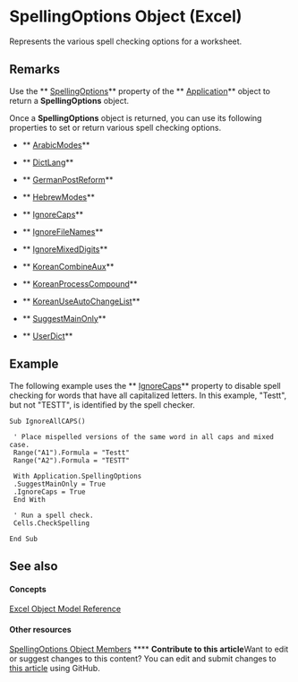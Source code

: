 
# SpellingOptions Object (Excel)

Represents the various spell checking options for a worksheet.


## Remarks

Use the  ** [SpellingOptions](c3d1970b-1276-9af7-88d6-e8e77bc32095.md)** property of the ** [Application](19b73597-5cf9-4f56-8227-b5211f657f6f.md)** object to return a **SpellingOptions** object.

Once a  **SpellingOptions** object is returned, you can use its following properties to set or return various spell checking options.


-  ** [ArabicModes](0b4fb37e-e5f4-318b-27c1-a90adf39938e.md)**
    
-  ** [DictLang](3564b149-5d37-88b4-a0b1-73398e9373c5.md)**
    
-  ** [GermanPostReform](52e7c958-9122-ee2e-c5c1-335a2c2b520b.md)**
    
-  ** [HebrewModes](b8ecfa29-7ec4-180b-fb37-6876ab6c0cc7.md)**
    
-  ** [IgnoreCaps](185b79d8-9c46-3b17-d2ee-e2544e2dce22.md)**
    
-  ** [IgnoreFileNames](346b454b-b501-9836-4d45-dbe551f4c2cb.md)**
    
-  ** [IgnoreMixedDigits](6803fa80-3850-5b34-d22b-3d617c14e537.md)**
    
-  ** [KoreanCombineAux](9e858f87-e302-2d51-aa9e-383352b534e2.md)**
    
-  ** [KoreanProcessCompound](c6bb9d79-d464-1644-4873-5f3ccf84e487.md)**
    
-  ** [KoreanUseAutoChangeList](9ee57b2d-2a13-8055-d543-234134484fc4.md)**
    
-  ** [SuggestMainOnly](f4a5aa0a-78be-bd98-22e8-b85eac0f4428.md)**
    
-  ** [UserDict](8816b44e-98e5-8829-cb6e-af4ac4040838.md)**
    

## Example

The following example uses the  ** [IgnoreCaps](185b79d8-9c46-3b17-d2ee-e2544e2dce22.md)** property to disable spell checking for words that have all capitalized letters. In this example, "Testt", but not "TESTT", is identified by the spell checker.


```
Sub IgnoreAllCAPS() 
 
 ' Place mispelled versions of the same word in all caps and mixed case. 
 Range("A1").Formula = "Testt" 
 Range("A2").Formula = "TESTT" 
 
 With Application.SpellingOptions 
 .SuggestMainOnly = True 
 .IgnoreCaps = True 
 End With 
 
 ' Run a spell check. 
 Cells.CheckSpelling 
 
End Sub
```


## See also


#### Concepts


 [Excel Object Model Reference](11ea8598-8a20-92d5-f98b-0da04263bf2c.md)
#### Other resources


 [SpellingOptions Object Members](d25612d9-256d-de1b-e89b-0440f37d9caa.md)
****   **Contribute to this article**Want to edit or suggest changes to this content? You can edit and submit changes to  [this article](https://github.com/jhershey00/VBA_Excel_Test/OpenXMLCon/articles/3ba7d0b4-bebb-0cc9-cb50-066d1c19d876.md) using GitHub.

